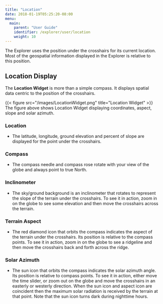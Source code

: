 ```yaml
---
title: "Location"
date: 2018-01-19T05:25:20-08:00
menu:
  main:
    parent: "User Guide"
    identifier: /explorer/user/location
    weight: 10
---
```

The Explorer uses the position under the crosshairs for its current location.
Most of the geospatial information displayed in the Explorer is relative to this
position.

## Location Display
The __Location Widget__ is more than a simple compass. It displays spatial data 
centric to the position of the crosshairs.

{{< figure src="/images/LocationWidget.png" title="Location Widget" >}}
The figure above shows Location Widget displaying coordinates, aspect, slope and solar azimuth.

### Location
- The latitude, longitude, ground elevation and percent of slope are displayed for the point under the crosshairs.

### Compass
- The compass needle and compass rose rotate with your view of the globe and always point to true North.

### Inclinometer
- The sky/ground background is an inclinometer that rotates to represent the slope of the terrain under the crosshairs. To see it in action, zoom in on the globe to see some elevation and then move the crosshairs across the terrain.

### Terrain Aspect
- The red diamond icon that orbits the compass indicates the aspect of the terrain under the crosshairs. Its position is relative to the compass points. To see it in action, zoom in on the globe to see a ridgeline and then move the crosshairs back and forth across the ridge.

### Solar Azimuth
- The sun icon that orbits the compass indicates the solar azimuth angle. Its position is relative to compass points. To see it in action, either move the time slider, or zoom out on the globe and move the crosshairs in an easterly or westerly direction. When the sun icon and aspect icon are coincident then the maximum solar radiation is received by the terrain at that point. Note that the sun icon turns dark during nighttime hours.

